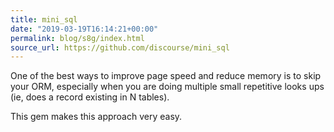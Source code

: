 ```yaml
---
title: mini_sql
date: "2019-03-19T16:14:21+00:00"
permalink: blog/s8g/index.html
source_url: https://github.com/discourse/mini_sql
---
```


One of the best ways to improve page speed and reduce memory is to skip your ORM, especially when you are doing multiple small repetitive looks ups (ie, does a record existing in N tables).

This gem makes this approach very easy.
